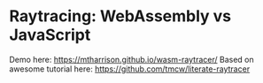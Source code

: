 # Raytracing: WebAssembly vs JavaScript

Demo here: https://mtharrison.github.io/wasm-raytracer/
Based on awesome tutorial here: https://github.com/tmcw/literate-raytracer
